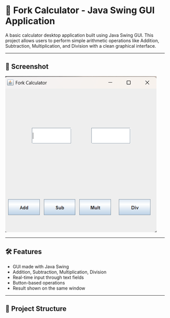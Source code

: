 # 🧮 Fork Calculator - Java Swing GUI Application

A basic calculator desktop application built using Java Swing GUI. This project allows users to perform simple arithmetic operations like Addition, Subtraction, Multiplication, and Division with a clean graphical interface.

---

## 📸 Screenshot

![Fork Calculator UI](Screenshot%202025-08-07%20023326.png)

---

## 🛠️ Features

- GUI made with Java Swing
- Addition, Subtraction, Multiplication, Division
- Real-time input through text fields
- Button-based operations
- Result shown on the same window

---

## 📁 Project Structure


